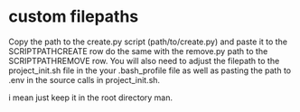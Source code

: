 # custom filepaths

Copy the path to the create.py script (path/to/create.py) and paste it to the SCRIPTPATHCREATE row do the same with the remove.py path to the SCRIPTPATHREMOVE row.
You will also need to adjust the filepath to the project_init.sh file in the your .bash_profile file as well as pasting the path to .env in the source calls in project_init.sh.

i mean just keep it in the root directory man.